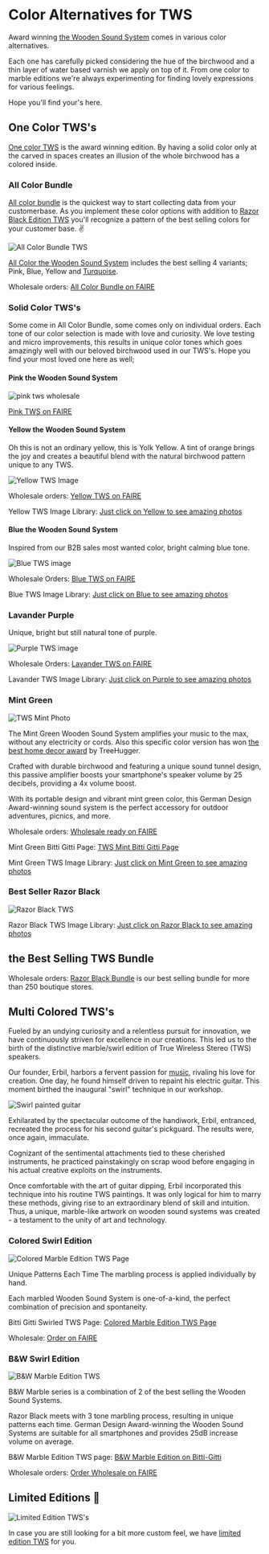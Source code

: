 # Color Alternatives for TWS

Award winning [the Wooden Sound System](/tws) comes in various color alternatives. 

Each one has carefully picked considering the hue of the birchwood and a thin layer of water based varnish we apply on top of it. From one color to marble editions we're always experimenting for finding lovely expressions for various feelings. 

Hope you'll find your's here.

## One Color TWS's

[One color TWS](https://www.bitti-gitti.com/wholesale/sound-system) is the award winning edition. By having a solid color only at the carved in spaces creates an illusion of the whole birchwood has a colored inside. 



### All Color Bundle

[All color bundle](https://www.faire.com/product/p_8bd5bw5y6r) is the quickest way to start collecting data from your customerbase. As you implement these color options with addition to [Razor Black Edition TWS](https://www.faire.com/product/p_f2rou2pcru) you'll recognize a pattern of the best selling colors for your customer base.  ✌️

![All Color Bundle TWS](https://uploads-ssl.webflow.com/577fb500e970a606264913c7/61c0a70ce5680dbc9e4491d9_Colorfulk.jpg)

[All Color the Wooden Sound System](https://www.bitti-gitti.com/wholesale/the-wooden-sound-system) includes the best selling 4 variants; Pink, Blue, Yellow and [Turquoise](https://www.faire.com/product/p_2yg7itc3). 

Wholesale orders: [All Color Bundle on FAIRE](https://www.faire.com/product/p_8bd5bw5y6r)

### Solid Color TWS's

Some come in All Color Bundle, some comes only on individual orders. Each tone of our color selection is made with love and curiosity. We love testing and micro improvements, this results in unique color tones which goes amazingly well with our beloved birchwood used in our TWS's. Hope you find your most loved one here as well;

#### Pink the Wooden Sound System

![pink tws wholesale](https://uploads-ssl.webflow.com/577fb500e970a606264913c7/61c0c8b4f854d87cd4e7ab5a_Pink-Pattern.jpg)

[Pink TWS on FAIRE](https://faire.com/product/p_driwpxq5)

#### Yellow the Wooden Sound System

Oh this is not an ordinary yellow, this is Yolk Yellow. A tint of orange brings the joy and creates a beautiful blend with the natural birchwood pattern unique to any TWS. 

![Yellow TWS Image](https://cdn.faire.com/fastly/14208b4708b483238fb05b87eab296bb4957954e768428235c82b6fc79cf5d23.jpeg?bg-color=FFFFFF&dpr=1&fit=crop&format=jpg&height=730&width=730)

Wholesale orders:
[Yellow TWS on FAIRE](https://faire.com/product/p_861imnbw)

Yellow TWS Image Library:
[Just click on Yellow to see amazing photos](https://tws-images.bitti-gitti.com/)

#### Blue the Wooden Sound System

Inspired from our B2B sales most wanted color, bright calming blue tone.

![Blue TWS image](https://cdn.faire.com/res/hszgttpjt/image/upload/0b6f52bc95dcc2fc9df7c577f92c0342b718d065081accf08f545069e0d99404/1537198346.jpg?bg-color=FFFFFF&dpr=1&fit=crop&format=jpg&height=350&width=350)

Wholesale Orders:
[Blue TWS on FAIRE](https://www.faire.com/product/p_1l4bni8i)

Blue TWS Image Library:
[Just click on Blue to see amazing photos](https://tws-images.bitti-gitti.com/)

### Lavander Purple

Unique, bright but still natural tone of purple.

![Purple TWS image](https://cdn.faire.com/res/hszgttpjt/image/upload/74ff76ed41cea4a4785e68650555f58e25484952428c5697a23bbfe96df7751e/1537198411.jpg?bg-color=FFFFFF&dpr=1&fit=crop&format=jpg&height=350&width=350)

Wholesale Orders:
[Lavander TWS on FAIRE](https://www.faire.com/product/p_17gdn74q)

Lavander TWS Image Library:
[Just click on Purple to see amazing photos](https://tws-images.bitti-gitti.com/)

### Mint Green

![TWS Mint Photo](https://cdn.faire.com/fastly/6135272385958f696a1fa4321b545a4affaf03cb96f804c582d3319d97950585.jpeg?bg-color=FFFFFF&dpr=1&fit=crop&format=jpg&height=730&width=730)

The Mint Green Wooden Sound System amplifies your music to the max, without any electricity or cords. Also this specific color version has won [the best home decor award](https://www.bitti-gitti.com/news/best-of-green-awards-2021) by TreeHugger.

Crafted with durable birchwood and featuring a unique sound tunnel design, this passive amplifier boosts your smartphone's speaker volume by 25 decibels, providing a 4x volume boost.

With its portable design and vibrant mint green color, this German Design Award-winning sound system is the perfect accessory for outdoor adventures, picnics, and more.

Wholesale orders: [Wholesale ready on FAIRE](https://faire.com/product/p_hjrhq3zcj6)

Mint Green Bitti Gitti Page: [TWS Mint Bitti Gitti Page](https://www.bitti-gitti.com/wholesale-product/tws-mint)

Mint Green TWS Image Library: [Just click on Mint Green to see amazing photos](https://tws-images.bitti-gitti.com/)


### Best Seller Razor Black

![Razor Black TWS](https://uploads-ssl.webflow.com/577fb500e970a606264913c7/605ca16bb2ba799cd46fe024_try2.png)

Razor Black TWS Image Library: [Just click on Razor Black to see amazing photos](https://tws-images.bitti-gitti.com/)

## the Best Selling TWS Bundle

Wholesale orders: [Razor Black Bundle](https://faire.com/product/p_f2rou2pcru) is our best selling bundle for more than 250 boutique stores. 

## Multi Colored TWS's

Fueled by an undying curiosity and a relentless pursuit for innovation, we have continuously striven for excellence in our creations. This led us to the birth of the distinctive marble/swirl edition of True Wireless Stereo (TWS) speakers.

Our founder, Erbil, harbors a fervent passion for [music](/music), rivaling his love for creation. One day, he found himself driven to repaint his electric guitar. This moment birthed the inaugural "swirl" technique in our workshop.

![Swirl painted guitar](https://uploads-ssl.webflow.com/577fb500e970a606264913c7/5f1a9b1be780fabd6a965824_Swirl-84-768.jpg)

Exhilarated by the spectacular outcome of the handiwork, Erbil, entranced, recreated the process for his second guitar's pickguard. The results were, once again, immaculate.

Cognizant of the sentimental attachments tied to these cherished instruments, he practiced painstakingly on scrap wood before engaging in his actual creative exploits on the instruments.

Once comfortable with the art of guitar dipping, Erbil incorporated this technique into his routine TWS paintings. It was only logical for him to marry these methods, giving rise to an extraordinary blend of skill and intuition. Thus, a unique, marble-like artwork on wooden sound systems was created - a testament to the unity of art and technology.


### Colored Swirl Edition
![Colored Marble Edition TWS Page](https://uploads-ssl.webflow.com/577fb500e970a606264913c7/5f1ae13f5b92b0f894a8d5ee_SwirlSet-Cover.jpg)

Unique Patterns Each Time
The marbling process is applied individually by hand.

Each marbled Wooden Sound System is one-of-a-kind, the perfect combination of precision and spontaneity.

Bitti Gitti Swirled TWS Page: [Colored Marble Edition TWS Page](https://www.bitti-gitti.com/marbled-sound-system-bundle)

Wholesale: [Order on FAIRE](https://www.faire.com/product/p_5gxyghqhi0)


### B&W Swirl Edition
![B&W Marble Edition TWS](https://cdn.faire.com/fastly/3dec02d2e37c0a939d94476cf97ce2dfa4c6dc0bbfea33cee778df6bb6529dd2.jpeg?dpr=1&format=jpg&height=718.16&width=718.16)

B&W Marble series is a combination of 2 of the best selling the Wooden Sound Systems.

Razor Black meets with 3 tone marbling process, resulting in unique patterns each time. German Design Award-winning the Wooden Sound Systems are suitable for all smartphones and provides 25dB increase volume on average.

B&W Marble Edition TWS page: [B&W Marble Edition on Bitti-Gitti](https://www.bitti-gitti.com/wholesale/black-marbled-sound-system)

Wholesale orders: [Order Wholesale on FAIRE](https://www.faire.com/product/p_2vuk0nno5y)

## Limited Editions 💎

![Limited Edition TWS's](https://uploads-ssl.webflow.com/6202ac1b2e651ed862489cc3/6481cafb4bed24071490f302_DSCF0685.jpg)

In case you are still looking for a bit more custom feel, we have [limited edition TWS](/tws-limited) for you.


